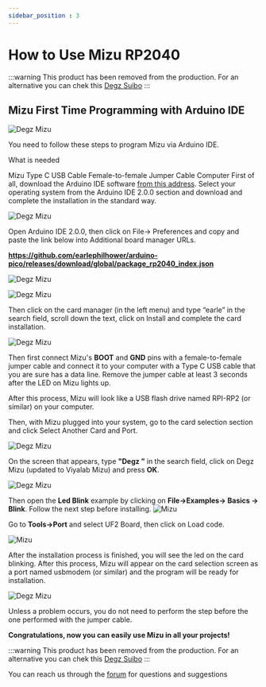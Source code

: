 ```yaml
---
sidebar_position : 3
---
```





# How to Use Mizu RP2040

:::warning
This product has been removed from the production. For an alternative you can chek this [Degz Suibo](/elektronik-kartlar/Kontrol-Kartları/suibo-rp2040/)
:::

## Mizu First Time Programming with Arduino IDE

![Degz Mizu](./image/DegzMizuRp2040KontrolKarti1.jpg)

You need to follow these steps to program Mizu via Arduino IDE.

What is needed

Mizu
Type C USB Cable
Female-to-female Jumper Cable
Computer
First of all, download the Arduino IDE software [from this address](https://www.arduino.cc/en/software). Select your operating system from the Arduino IDE 2.0.0 section and download and complete the installation in the standard way.

![Degz Mizu](./image/arduino1.png)

Open Arduino IDE 2.0.0, then click on File-> Preferences and copy and paste the link below into Additional board manager URLs.

**https://github.com/earlephilhower/arduino-pico/releases/download/global/package_rp2040_index.json**

![Degz Mizu](./image/arduino2.png)

![Degz Mizu](./image/arduino3.png)


Then click on the card manager (in the left menu) and type “earle” in the search field, scroll down the text, click on Install and complete the card installation.

![Degz Mizu](./image/arduino4.png)

Then first connect Mizu's **BOOT** and **GND** pins with a female-to-female jumper cable and connect it to your computer with a Type C USB cable that you are sure has a data line. Remove the jumper cable at least 3 seconds after the LED on Mizu lights up.

After this process, Mizu will look like a USB flash drive named RPI-RP2 (or similar) on your computer.


Then, with Mizu plugged into your system, go to the card selection section and click Select Another Card and Port.


![Degz Mizu](./image/arduino5.png)

On the screen that appears, type **"Degz ”** in the search field, click on Degz Mizu (updated to Viyalab Mizu) and press **OK**.


![Degz Mizu](./image/arduino6.png)


Then open the **Led Blink** example by clicking on **File->Examples-> Basics -> Blink**. Follow the next step before installing.
![ Mizu](./image/arduino7.png)


Go to **Tools->Port** and select UF2 Board, then click on Load code.

![ Mizu](./image/arduino8.png) 

After the installation process is finished, you will see the led on the card blinking. After this process, Mizu will appear on the card selection screen as a port named usbmodem (or similar) and the program will be ready for installation.

![Degz Mizu](./image/arduino9.png)


Unless a problem occurs, you do not need to perform the step before the one performed with the jumper cable.


**Congratulations, now you can easily use Mizu in all your projects!**

:::warning
This product has been removed from the production. For an alternative you can chek this [Degz Suibo](/elektronik-kartlar/Kontrol-Kartları/suibo-rp2040/)
:::

You can reach us through the [forum](https://forum.degzrobotics.com/) for questions and suggestions